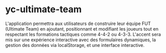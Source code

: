 ﻿# yc-ultimate-team

 L'application permettra aux utilisateurs de construire leur équipe FUT (Ultimate Team) en ajoutant, positionnant et modifiant les joueurs tout en respectant les formations tactiques comme 4-4-2 ou 4-3-3.
L'accent sera mis sur une expérience interactive avec des formulaires dynamiques, la gestion des données via localStorage, et une interface interactive.
